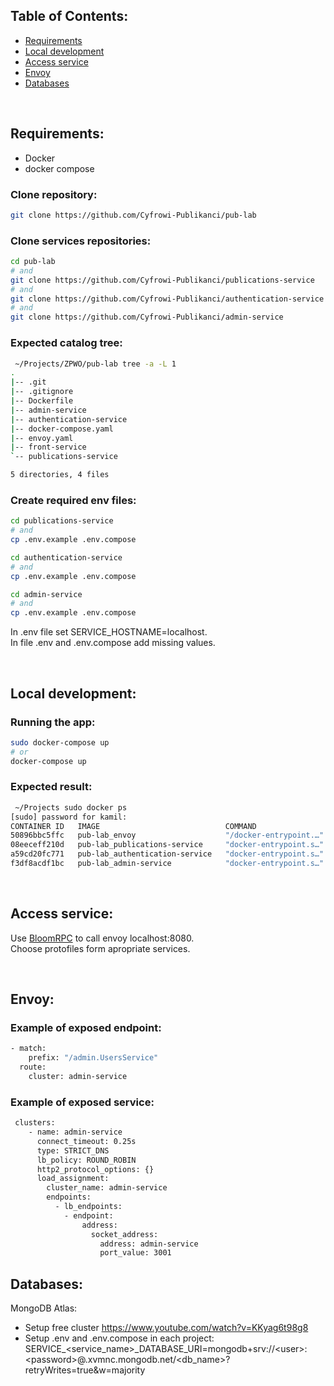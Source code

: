 ## Table of Contents:
* [Requirements](https://github.com/Cyfrowi-Publikanci/pub-lab#requirements)
* [Local development](https://github.com/Cyfrowi-Publikanci/pub-lab#local-development)
* [Access service](https://github.com/Cyfrowi-Publikanci/pub-lab#access-service)
* [Envoy](https://github.com/Cyfrowi-Publikanci/pub-lab#envoy)
* [Databases](https://github.com/Cyfrowi-Publikanci/pub-lab#databases)

<br/>

## Requirements:
* Docker
* docker compose

### Clone repository:

```bash
git clone https://github.com/Cyfrowi-Publikanci/pub-lab
```

### Clone services repositories:

```bash
cd pub-lab
# and
git clone https://github.com/Cyfrowi-Publikanci/publications-service
# and
git clone https://github.com/Cyfrowi-Publikanci/authentication-service
# and
git clone https://github.com/Cyfrowi-Publikanci/admin-service
```

### Expected catalog tree:

```bash
 ~/Projects/ZPWO/pub-lab tree -a -L 1
.
|-- .git
|-- .gitignore
|-- Dockerfile
|-- admin-service
|-- authentication-service
|-- docker-compose.yaml
|-- envoy.yaml
|-- front-service
`-- publications-service

5 directories, 4 files

```

### Create required env files:

```bash
cd publications-service
# and
cp .env.example .env.compose
```

```bash
cd authentication-service
# and
cp .env.example .env.compose
```

```bash
cd admin-service
# and
cp .env.example .env.compose
```

In .env file set SERVICE_HOSTNAME=localhost.<br/>
In file .env and .env.compose add missing values.

<br/>

## Local development:

### Running the app:

```bash
sudo docker-compose up
# or
docker-compose up
```

### Expected result:
```bash
 ~/Projects sudo docker ps
[sudo] password for kamil: 
CONTAINER ID   IMAGE                            COMMAND                  CREATED        STATUS          PORTS                                                                               NAMES
50896bbc5ffc   pub-lab_envoy                    "/docker-entrypoint.…"   2 hours ago    Up 12 seconds   0.0.0.0:8001->8001/tcp, 0.0.0.0:8080->8080/tcp, 0.0.0.0:8443->8443/tcp, 10000/tcp   pub-lab_envoy_1
08eeceff210d   pub-lab_publications-service     "docker-entrypoint.s…"   2 hours ago    Up 13 seconds   3003/tcp                                                                            publications-service
a59cd20fc771   pub-lab_authentication-service   "docker-entrypoint.s…"   19 hours ago   Up 13 seconds   3002/tcp                                                                            authentication-service
f3df8acdf1bc   pub-lab_admin-service            "docker-entrypoint.s…"   19 hours ago   Up 13 seconds   3001/tcp   

```

<br/>

## Access service:

Use [BloomRPC](https://github.com/uw-labs/bloomrpc) to call envoy localhost:8080.<br/>
Choose protofiles form apropriate services.

<br/>

## Envoy:

### Example of exposed endpoint:

```bash
- match:
    prefix: "/admin.UsersService"
  route:
    cluster: admin-service
```

### Example of exposed service:

```bash
 clusters:
    - name: admin-service
      connect_timeout: 0.25s
      type: STRICT_DNS
      lb_policy: ROUND_ROBIN
      http2_protocol_options: {}
      load_assignment:
        cluster_name: admin-service
        endpoints:
          - lb_endpoints:
            - endpoint:
                address:
                  socket_address:
                    address: admin-service
                    port_value: 3001
```
## Databases:

MongoDB Atlas:
* Setup free cluster https://www.youtube.com/watch?v=KKyag6t98g8
* Setup .env and .env.compose in each project: SERVICE_\<service_name>_DATABASE_URI=mongodb+srv://\<user>:\<password>@<project>.xvmnc.mongodb.net/\<db_name>?retryWrites=true&w=majority